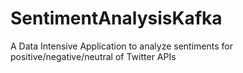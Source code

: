 # SentimentAnalysisKafka
A Data Intensive Application to analyze sentiments for positive/negative/neutral of Twitter APIs
